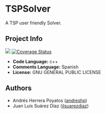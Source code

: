 # TSPSolver

A TSP user friendly Solver.

## Project Info

![](https://travis-ci.org/andreshp/TSPSolver.svg?branch=master)
[![Coverage Status](https://coveralls.io/repos/andreshp/TSPSolver/badge.svg)](https://coveralls.io/r/andreshp/TSPSolver)

- **Code Language:** c++
- **Comments Language:** Spanish
- **License:** GNU GENERAL PUBLIC LICENSE

## Authors

- Andrés Herrera Poyatos ([andreshp](https://github.com/andreshp))
- Juan Luis Suárez Díaz ([jlsuarezdiaz](https://github.com/jlsuarezdiaz))
